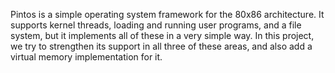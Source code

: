 Pintos is a simple operating system framework for the 80x86 architecture. It supports kernel threads, loading and running user programs, and a file system, but it implements all of these in a very simple way. In this project, we try to strengthen its support in all three of these areas, and also add a virtual memory implementation for it.
